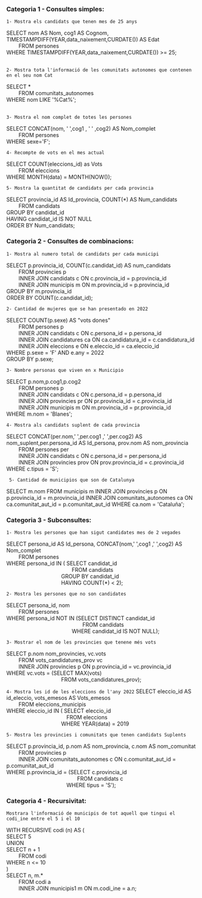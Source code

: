 ### Categoria 1 - Consultes simples:

``1- Mostra els candidats que tenen mes de 25 anys``

SELECT nom AS Nom, cog1 AS Cognom, TIMESTAMPDIFF(YEAR,data_naixement,CURDATE()) AS Edat <br>
&emsp;&emsp; FROM persones <br>
WHERE TIMESTAMPDIFF(YEAR,data_naixement,CURDATE()) >= 25;  
<br>


``2- Mostra tota l'informació de les comunitats autonomes que contenen en el seu nom Cat``

SELECT *<br>
&emsp;&emsp; FROM comunitats_autonomes<br>
WHERE nom LIKE '%Cat%';  
<br>

``3- Mostra el nom complet de totes les persones``

SELECT CONCAT(nom, ' ',cog1 , ' ' ,cog2) AS Nom_complet <br>
&emsp;&emsp; FROM persones <br>
WHERE sexe='F'; 
<br>

``4- Recompte de vots en el mes actual``

SELECT COUNT(eleccions_id) as Vots <br>
&emsp;&emsp; FROM eleccions <br>
WHERE MONTH(data) = MONTH(NOW()); 

``5- Mostra la quantitat de candidats per cada provincia``

SELECT provincia_id AS Id_provincia, COUNT(*) AS Num_candidats <br>
&emsp;&emsp; FROM candidats <br>
GROUP BY candidat_id <br>
HAVING candidat_id IS NOT NULL <br>
ORDER BY Num_candidats; 
<br>


### Categoria 2 - Consultes de combinacions:

``1- Mostra al numero total de candidats per cada municipi``

SELECT p.provincia_id, COUNT(c.candidat_id) AS num_candidats <br>
&emsp;&emsp; FROM provincies p <br>
&emsp;&emsp; INNER JOIN candidats c ON c.provincia_id = p.provincia_id <br>
&emsp;&emsp; INNER JOIN municipis m ON m.provincia_id = p.provincia_id <br>
GROUP BY m.provincia_id <br>
ORDER BY COUNT(c.candidat_id); 
<br>
	
``2- Cantidad de mujeres que se han presentado en 2022``

SELECT COUNT(p.sexe) AS "vots dones" <br>
&emsp;&emsp; FROM persones p <br>
&emsp;&emsp; INNER JOIN candidats c ON c.persona_id = p.persona_id <br>
&emsp;&emsp; INNER JOIN candidatures ca ON ca.candidatura_id = c.candidatura_id <br>
&emsp;&emsp; INNER JOIN eleccions e ON e.eleccio_id = ca.eleccio_id <br>
WHERE p.sexe = 'F' AND e.any = 2022 <br>
GROUP BY p.sexe; 
<br>

``3- Nombre personas que viven en x Municipio``

SELECT p.nom,p.cog1,p.cog2 <br>
&emsp;&emsp; FROM persones p <br>
&emsp;&emsp; INNER JOIN candidats c ON c.persona_id = p.persona_id <br>
&emsp;&emsp; INNER JOIN provincies pr ON pr.provincia_id = c.provincia_id <br>
&emsp;&emsp; INNER JOIN municipis m ON m.provincia_id = pr.provincia_id <br>
WHERE m.nom = 'Blanes';
<br>

``4- Mostra als candidats suplent de cada provincia``

SELECT CONCAT(per.nom,' ',per.cog1 ,' ',per.cog2) AS nom_suplent,per.persona_id AS Id_persona, prov.nom AS nom_provincia <br>
&emsp;&emsp; FROM persones per <br>
&emsp;&emsp; INNER JOIN candidats c ON c.persona_id = per.persona_id <br>
&emsp;&emsp; INNER JOIN provincies prov ON prov.provincia_id = c.provincia_id <br>
WHERE c.tipus = 'S'; 
<br>

`` 5- Cantidad de municipios que son de Catalunya``

SELECT m.nom
FROM municipis m
INNER JOIN provincies p ON p.provincia_id = m.provincia_id
INNER JOIN comunitats_autonomes ca ON ca.comunitat_aut_id = p.comunitat_aut_id
WHERE ca.nom = 'Cataluña';

### Categoria 3 - Subconsultes:
``1- Mostra les persones que han sigut candidates mes de 2 vegades``

SELECT persona_id AS Id_persona, CONCAT(nom,' ',cog1 ,' ',cog2) AS Nom_complet <br>
&emsp;&emsp; FROM persones<br>
WHERE persona_id IN ( SELECT candidat_id<br>
&emsp;&emsp;&emsp;&emsp;&emsp;&emsp;&emsp;&emsp;&emsp;&emsp;&emsp;&emsp; FROM candidats <br>
&emsp;&emsp;&emsp;&emsp;&emsp;&emsp;&emsp;&emsp;&emsp;&emsp; GROUP BY candidat_id <br>
&emsp;&emsp;&emsp;&emsp;&emsp;&emsp;&emsp;&emsp;&emsp;&emsp; HAVING COUNT(*) < 2); 
<br>

``2- Mostra les persones que no son candidates``

SELECT persona_id, nom <br>
&emsp;&emsp; FROM persones <br>
WHERE persona_id NOT IN (SELECT DISTINCT candidat_id <br>
&emsp;&emsp;&emsp;&emsp;&emsp;&emsp;&emsp;&emsp;&emsp;&emsp;&emsp;&emsp;&emsp;&emsp; FROM candidats <br>
&emsp;&emsp;&emsp;&emsp;&emsp;&emsp;&emsp;&emsp;&emsp;&emsp;&emsp;&emsp; WHERE candidat_id IS NOT NULL);
<br>

``3- Mostrar el nom de les provincies que tenene més vots``

SELECT p.nom nom_provincies, vc.vots <br>
&emsp;&emsp; FROM vots_candidatures_prov vc <br>
&emsp;&emsp; INNER JOIN provincies p ON p.provincia_id = vc.provincia_id <br>
WHERE vc.vots = (SELECT MAX(vots) <br>
&emsp;&emsp;&emsp;&emsp;&emsp;&emsp;&emsp;&emsp;&emsp;&emsp; FROM vots_candidatures_prov); 

``4- Mostra les id de les eleccions de l'any 2022``
SELECT eleccio_id AS id_eleccio, vots_emesos AS Vots_emesos <br>
&emsp;&emsp; FROM eleccions_municipis <br>
WHERE eleccio_id IN ( SELECT eleccio_id <br>
&emsp;&emsp;&emsp;&emsp;&emsp;&emsp;&emsp;&emsp;&emsp;&emsp;&emsp; FROM eleccions <br>
&emsp;&emsp;&emsp;&emsp;&emsp;&emsp;&emsp;&emsp;&emsp;&emsp; WHERE YEAR(data) = 2019
		
``5- Mostra les provincies i comunitats que tenen candidats Suplents``

SELECT p.provincia_id, p.nom AS nom_provincia, c.nom AS nom_comunitat <br>
&emsp;&emsp; FROM provincies p  <br>
&emsp;&emsp; INNER JOIN comunitats_autonomes c ON c.comunitat_aut_id = p.comunitat_aut_id <br>
WHERE p.provincia_id = (SELECT c.provincia_id <br>
&emsp;&emsp;&emsp;&emsp;&emsp;&emsp;&emsp;&emsp;&emsp;&emsp;&emsp;&emsp;&emsp; FROM candidats c <br>
&emsp;&emsp;&emsp;&emsp;&emsp;&emsp;&emsp;&emsp;&emsp;&emsp;&emsp; WHERE tipus = 'S');

### Categoria 4 - Recursivitat:

``Mostrara l'informació de municipis de tot aquell que tingui el codi_ine entre el 5 i el 10``

WITH RECURSIVE codi (n) AS (<br>
SELECT 5<br>
UNION<br>
SELECT n + 1<br>
&emsp;&emsp; FROM codi<br>
WHERE n <= 10<br>
)<br>
SELECT n, m.*<br>
&emsp;&emsp; FROM codi a<br>
&emsp;&emsp; INNER JOIN municipis1 m ON m.codi_ine = a.n;
